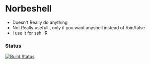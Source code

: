 # Norbeshell
* Doesn't Really do anything
* Not Really usefull , only if you want anyshell instead of /bin/false
* I use it for ssh -R 	

### Status
[![Build Status](https://travis-ci.org/heisenbert/norbeshell.svg?branch=mini_shell)](https://travis-ci.org/heisenbert/norbeshell)
